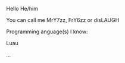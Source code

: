 Hello
He/him

You can call me MrY7zz, FrY6zz or disLAUGH

Programming anguage(s) I know:

Luau

...
